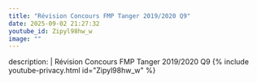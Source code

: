 ```yaml
---
title: "Révision Concours FMP Tanger 2019/2020 Q9"
date: 2025-09-02 21:27:32 
youtube_id: Zipyl98hw_w
image: ""
---
```

description: |
  Révision Concours FMP Tanger 2019/2020 Q9
{% include youtube-privacy.html id="Zipyl98hw_w" %}
